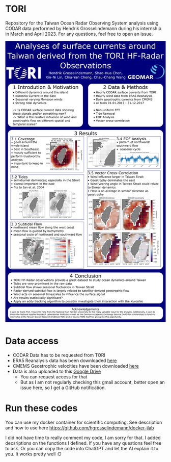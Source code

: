 # TORI

Repository for the Taiwan Ocean Radar Observing System analysis using CODAR data performed by Hendrik Grosselindemann during his internship in March and April 2023.
For any questions, feel free to open an issue.

![Alt Text](./figures/OSM23_Poster.png)

# Data access
- CODAR Data has to be requested from TORI
- ERA5 Reanalysis data has been downloaded <a href='https://cds.climate.copernicus.eu/cdsapp#!/dataset/reanalysis-era5-pressure-levels?tab=overview'>here</a>
- CMEMS Geostrophic velocities have been downloaded <a href='https://data.marine.copernicus.eu/product/SEALEVEL_GLO_PHY_L4_MY_008_047/description'>here</a>
- Data is also uploaded to this <a href='https://drive.google.com/drive/folders/123c0nMKXRjGUTvTouFZwdco87Ax_lnPF?usp=sharing'>Google Drive</a>
  - You can request access for that
  - But as I am not regularly checking this gmail account, better open an issue here, so I get a GitHub notification.

# Run these codes
You can use my docker container for scientific computing. See description and how to use here https://github.com/hgrosselindemann/docker-jlab

I did not have time to really comment my code, I am sorry for that. I added decsriptions on the functions I defined. If you have any questions feel free to ask. Or you can copy the code into ChatGPT and let the AI explain it to you. It works pretty well :D

